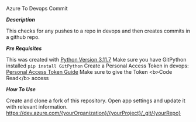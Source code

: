 Azure To Devops Commit

<b><i>Description</i></b>

This checks for any pushes to a repo in devops and then creates commits in a github repo.

<b><i>Pre Requisites</i></b>

This was created with [Python Version 3.11.7](https://www.python.org/downloads/release/python-3117)
Make sure you have GitPython installed ```pip install GitPython```
Create a Personal Access Token in devops: [Personal Access Token Guide](https://learn.microsoft.com/en-us/azure/devops/organizations/accounts/use-personal-access-tokens-to-authenticate?view=azure-devops&ranMID=46131&ranEAID=a1LgFw09t88&ranSiteID=a1LgFw09t88-b8iegZkyN9AaABjy9pnSoA&epi=a1LgFw09t88-b8iegZkyN9AaABjy9pnSoA&irgwc=1&OCID=AIDcmm549zy227_aff_7806_1243925&tduid=(ir__zt6irteuakkfdzn3qocuxmistm2x9s63ncaxfnb200)(7806)(1243925)(a1LgFw09t88-b8iegZkyN9AaABjy9pnSoA)()&irclickid=_zt6irteuakkfdzn3qocuxmistm2x9s63ncaxfnb200&tabs=Windows)
Make sure to give the Token <b>Code Read</b> access

<b><i>How To Use</i></b>

Create and clone a fork of this repository.
Open app settings and update it with relevant information. 
https://dev.azure.com/{yourOrganization}/{yourProject}/_git/{yourRepo} 

